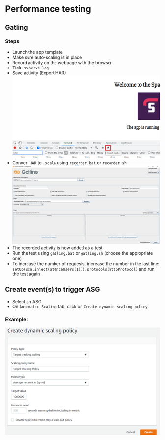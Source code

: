 # Performance testing
## Gatling

### Steps
- Launch the app template
- Make sure auto-scaling is in place
- Record activity on the webpage with the browser
- Tick `Preserve log`
- Save activity (Export HAR)
![](img/1.png)
- Convert `HAR` to `.scala` using `recorder.bat` or `recorder.sh`
![](img/2.png)
- The recorded activity is now added as a test
- Run the test using `gatling.bat` or `gatling.sh` (choose the appropriate one)
- To increase the number of requests, increase the number in the last line: `setUp(scn.inject(atOnceUsers(1))).protocols(httpProtocol)` and run the test again

## Create event(s) to trigger ASG
- Select an ASG 
- On `Automatic Scaling` tab, click on `Create dynamic scaling policy`
### Example:
![](img/3.png)